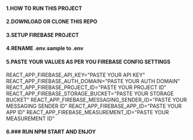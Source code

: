 #### 1.HOW TO RUN THIS PROJECT
#### 2.DOWNLOAD OR CLONE THIS REPO
#### 3.SETUP FIREBASE PROJECT
#### 4.RENAME .env.sample to .env
#### 5.PASTE YOUR VALUES AS PER YOU FIREBASE CONFIG SETTINGS

  REACT_APP_FIREBASE_API_KEY="PASTE YOUR API KEY"
  REACT_APP_FIREBASE_AUTH_DOMAIN="PASTE YOUR AUTH DOMAIN"
  REACT_APP_FIREBASE_PROJECT_ID="PASTE YOUR PROJECT ID"
  REACT_APP_FIREBASE_STORAGE_BUCKET="PASTE YOUR STORAGE BUCKET"
  REACT_APP_FIREBASE_MESSAGING_SENDER_ID="PASTE YOUR MESSAGING SENDER ID"
  REACT_APP_FIREBASE_APP_ID="PASTE YOUR APP ID"
  REACT_APP_FIREBASE_MEASUREMENT_ID="PASTE YOUR MEASUREMENT ID"
  
#### 6.### RUN NPM START AND ENJOY

